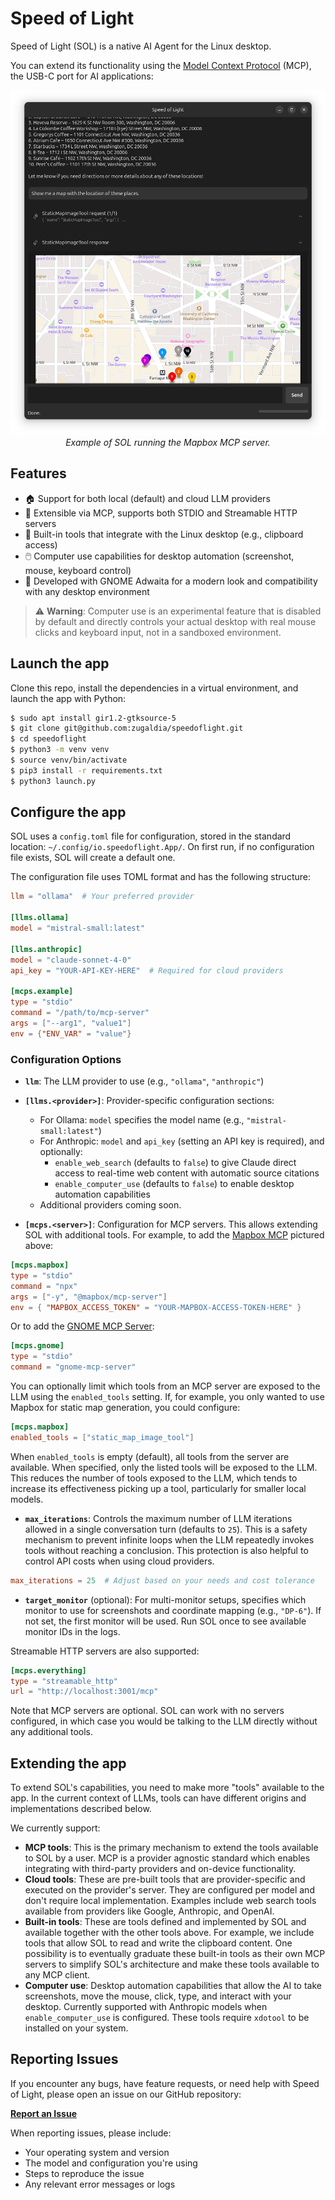 # Speed of Light

Speed of Light (SOL) is a native AI Agent for the Linux desktop.

You can extend its functionality using the [Model Context Protocol](https://modelcontextprotocol.io) (MCP), the USB-C port for AI applications:
<div align="center">
  <img src="assets/sol-mapbox.png" alt="SOL Screenshot">
  <br><em>Example of SOL running the Mapbox MCP server.</em>
</div>

## Features
- 🏠 Support for both local (default) and cloud LLM providers
- 🔧 Extensible via MCP, supports both STDIO and Streamable HTTP servers
- 🐧 Built-in tools that integrate with the Linux desktop (e.g., clipboard access)
- 🖱️ Computer use capabilities for desktop automation (screenshot, mouse, keyboard control)
- 🎨 Developed with GNOME Adwaita for a modern look and compatibility with any desktop environment

> ⚠️ **Warning**: Computer use is an experimental feature that is disabled by default and directly controls your actual desktop with real mouse clicks and keyboard input, not in a sandboxed environment.

## Launch the app

Clone this repo, install the dependencies in a virtual environment, and launch the app with Python:

```bash
$ sudo apt install gir1.2-gtksource-5
$ git clone git@github.com:zugaldia/speedoflight.git
$ cd speedoflight
$ python3 -m venv venv
$ source venv/bin/activate
$ pip3 install -r requirements.txt
$ python3 launch.py
```

## Configure the app

SOL uses a `config.toml` file for configuration, stored in the standard location: `~/.config/io.speedoflight.App/`. On first run, if no configuration file exists, SOL will create a default one.

The configuration file uses TOML format and has the following structure:

```toml
llm = "ollama"  # Your preferred provider

[llms.ollama]
model = "mistral-small:latest"

[llms.anthropic]
model = "claude-sonnet-4-0"
api_key = "YOUR-API-KEY-HERE"  # Required for cloud providers

[mcps.example]
type = "stdio"
command = "/path/to/mcp-server"
args = ["--arg1", "value1"]
env = {"ENV_VAR" = "value"}
```

### Configuration Options

- **`llm`**: The LLM provider to use (e.g., `"ollama"`, `"anthropic"`)

- **`[llms.<provider>]`**: Provider-specific configuration sections:
  - For Ollama: `model` specifies the model name (e.g., `"mistral-small:latest"`)
  - For Anthropic: `model` and `api_key` (setting an API key is required), and optionally:
    - `enable_web_search` (defaults to `false`) to give Claude direct access to real-time web content with automatic source citations
    - `enable_computer_use` (defaults to `false`) to enable desktop automation capabilities
  - Additional providers coming soon.

- **`[mcps.<server>]`**: Configuration for MCP servers. This allows extending SOL with additional tools. For example, to add the [Mapbox MCP](https://github.com/mapbox/mcp-server) pictured above:

```toml
[mcps.mapbox]
type = "stdio"
command = "npx"
args = ["-y", "@mapbox/mcp-server"]
env = { "MAPBOX_ACCESS_TOKEN" = "YOUR-MAPBOX-ACCESS-TOKEN-HERE" }
```

Or to add the [GNOME MCP Server](https://github.com/bilelmoussaoui/gnome-mcp-server):

```toml
[mcps.gnome]
type = "stdio"
command = "gnome-mcp-server"
```

You can optionally limit which tools from an MCP server are exposed to the LLM using the `enabled_tools` setting. If, for example, you only wanted to use Mapbox for static map generation, you could configure:

```toml
[mcps.mapbox]
enabled_tools = ["static_map_image_tool"]
```

When `enabled_tools` is empty (default), all tools from the server are available. When specified, only the listed tools will be exposed to the LLM. This reduces the number of tools exposed to the LLM, which tends to increase its effectiveness picking up a tool, particularly for smaller local models.

- **`max_iterations`**: Controls the maximum number of LLM iterations allowed in a single conversation turn (defaults to `25`). This is a safety mechanism to prevent infinite loops when the LLM repeatedly invokes tools without reaching a conclusion. This protection is also helpful to control API costs when using cloud providers.

```toml
max_iterations = 25  # Adjust based on your needs and cost tolerance
```

- **`target_monitor`** (optional): For multi-monitor setups, specifies which monitor to use for screenshots and coordinate mapping (e.g., `"DP-6"`). If not set, the first monitor will be used. Run SOL once to see available monitor IDs in the logs.

Streamable HTTP servers are also supported:

```toml
[mcps.everything]
type = "streamable_http"
url = "http://localhost:3001/mcp"
```

Note that MCP servers are optional. SOL can work with no servers configured, in which case you would be talking to the LLM directly without any additional tools.

## Extending the app

To extend SOL's capabilities, you need to make more "tools" available to the app. In the current context of LLMs, tools can have different origins and implementations described below.

We currently support:

- **MCP tools**: This is the primary mechanism to extend the tools available to SOL by a user. MCP is a provider agnostic standard which enables integrating with third-party providers and on-device functionality.
- **Cloud tools**: These are pre-built tools that are provider-specific and executed on the provider's server. They are configured per model and don't require local implementation. Examples include web search tools available from providers like Google, Anthropic, and OpenAI.
- **Built-in tools**: These are tools defined and implemented by SOL and available together with the other tools above. For example, we include tools that allow SOL to read and write the clipboard content. One possibility is to eventually graduate these built-in tools as their own MCP servers to simplify SOL's architecture and make these tools available to any MCP client.
- **Computer use**: Desktop automation capabilities that allow the AI to take screenshots, move the mouse, click, type, and interact with your desktop. Currently supported with Anthropic models when `enable_computer_use` is configured. These tools require `xdotool` to be installed on your system.

## Reporting Issues

If you encounter any bugs, have feature requests, or need help with Speed of Light, please open an issue on our GitHub repository:

**[Report an Issue](https://github.com/zugaldia/speedoflight/issues)**

When reporting issues, please include:
- Your operating system and version
- The model and configuration you're using
- Steps to reproduce the issue
- Any relevant error messages or logs 
